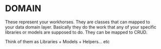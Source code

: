 DOMAIN
======

These represent your workhorses. They are classes that can mapped to your data domain layer. Basically they do the work that any of your specific libraries or models are supposed to do. They can be mapped to CRUD.

Think of them as Libraries + Models + Helpers... etc